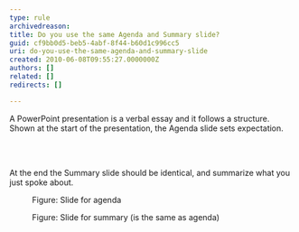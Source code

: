```yaml
---
type: rule
archivedreason: 
title: Do you use the same Agenda and Summary slide?
guid: cf9bb0d5-beb5-4abf-8f44-b60d1c996cc5
uri: do-you-use-the-same-agenda-and-summary-slide
created: 2010-06-08T09:55:27.0000000Z
authors: []
related: []
redirects: []

---
```



A PowerPoint presentation is a verbal essay and it follows a structure. Shown at the start of the presentation, the Agenda slide sets expectation. 

<br><excerpt class='endintro'></excerpt><br>

  <p>At the end the Summary slide should be identical, and summarize what you just spoke about.</p>
<dl>
    <dt><img class="ms-rteCustom-ImageArea" src="/PublishingImages/agenda.gif" alt="" /> </dt>
    <dd class="ms-rteCustom-FigureNormal">Figure&#58; Slide for agenda </dd>
</dl>
<dl>
    <dt><img class="ms-rteCustom-ImageArea" src="/PublishingImages/summary.gif" alt="" /> </dt>
    <dd class="ms-rteCustom-FigureNormal">Figure&#58; Slide for summary (is the same as agenda) </dd>
</dl>



